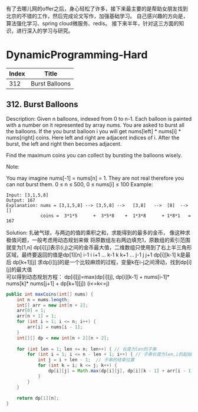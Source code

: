有了去哪儿网的offer之后，身心轻松了许多，接下来最主要的是帮助女朋友找到北京的不错的工作，然后完成论文写作，加强基础学习。
自己感兴趣的方向是，算法强化学习、spring cloud微服务、redis。 接下来半年，针对这三方面的知识，进行深入的学习与研究。



# DynamicProgramming-Hard
| Index | Title |
| ----- | :---: |
|312|Burst Balloons|


## 312. Burst Balloons
Description:
Given n balloons, indexed from 0 to n-1. Each balloon is painted with a number on it represented by array nums. You are asked to burst all the balloons. If the you burst balloon i you will get nums[left] * nums[i] * nums[right] coins. Here left and right are adjacent indices of i. After the burst, the left and right then becomes adjacent.

Find the maximum coins you can collect by bursting the balloons wisely.

Note:

You may imagine nums[-1] = nums[n] = 1. They are not real therefore you can not burst them.
0 ≤ n ≤ 500, 0 ≤ nums[i] ≤ 100
Example:
```
Input: [3,1,5,8]
Output: 167 
Explanation: nums = [3,1,5,8] --> [3,5,8] -->   [3,8]   -->  [8]  --> []
             coins =  3*1*5      +  3*5*8    +  1*3*8      + 1*8*1   = 167
```

Solution:
扎破气球，与两边的值的乘积之和，求能得到的最多的金币，
像这种求极值问题，一般考虑用动态规划来做
将原数组左右两边填充1，原数组的索引范围就变为[1,n]
dp[i][j]表示(i,j)之间的金币最大值，二维数组只使用到了右上半三角形区域，最终要返回的值是dp[1][n]
i-1  i  i+1 ... k-1 k k+1 ... j-1 j j+1
     dp[i][k-1]   k是最后  dp[k+1][j]
求dp[i][j]的是一个比较麻烦的过程，变量k在i-j之间滑动，找到dp[i][j]的最大值    
可以得到动态规划方程：
dp[i][j]=max(dp[i][j], dp[i][k-1] + nums[i-1]* nums[k]* nums[j+1] + dp[k+1][j])  (i<=k<=j)

```java
public int maxCoins(int[] nums) {
    int n = nums.length;
    int[] arr = new int[n + 2];
    arr[0] = 1;
    arr[n + 1] = 1;
    for (int i = 1; i <= n; i++) {
        arr[i] = nums[i - 1];
    }
    int[][] dp = new int[n + 2][n + 2];
    
    for (int len = 1; len <= n; len++) { // 长度为len的子串
        for (int i = 1; i <= n - len + 1; i++) { // 子串长度为len,i的起始位置区间
            int j = i + len - 1;  // 子串的结束位置
            for (int k = i; k <= j; k++) {
                dp[i][j] = Math.max(dp[i][j], dp[i][k - 1] + arr[i - 1] * arr[k] * arr[j + 1] + dp[k + 1][j]);   
            }
        }
    }
    
    return dp[1][n];
}
```